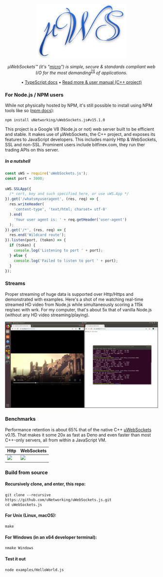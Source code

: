 <div align="center">
<img src="misc/logo.svg" height="180" />

*µWebSockets™ (it's "[micro](https://en.wikipedia.org/wiki/Micro-)") is simple, secure & standards compliant web I/O for the most demanding*<sup>[[1]](https://github.com/uNetworking/uWebSockets/tree/master/benchmarks)</sup> *of applications.*

• [TypeScript docs](https://unetworking.github.io/uWebSockets.js/generated/) • [Read more & user manual (C++ project)](https://github.com/uNetworking/uWebSockets/blob/master/misc/READMORE.md)

</div>


### For Node.js / NPM users
While not physically hosted by NPM, it's still possible to install using NPM tools like so ([npm docs](https://docs.npmjs.com/cli/install)):

```
npm install uNetworking/uWebSockets.js#v15.1.0
```

This project is a Google V8 (Node.js or not) web server built to be efficient and stable. It makes use of µWebSockets, the C++ project, and exposes its features to JavaScript developers. This includes mainly Http & WebSockets, SSL and non-SSL. Prominent users include bitfinex.com, they run ther trading APIs on this server.

##### In a nutshell
```javascript
const uWS = require('uWebSockets.js');
const port = 3000;

uWS.SSLApp({
  /* cert, key and such specified here, or use uWS.App */
}).get('/whatsmyuseragent', (res, req) => {
  res.writeHeader(
    'content-type', 'text/html; charset= utf-8'
  ).end(
    'Your user agent is: ' + req.getHeader('user-agent')
  );
}).get('/*', (res, req) => {
  res.end('Wildcard route');
}).listen(port, (token) => {
  if (token) {
    console.log('Listening to port ' + port);
  } else {
    console.log('Failed to listen to port ' + port);
  }
});
```

### Streams
Proper streaming of huge data is supported over Http/Https and demonstrated with examples. Here's a shot of me watching real-time streamed HD video from Node.js while simultaneously scoring a 115k req/sec with wrk. For my computer, that's about 5x that of vanilla Node.js (without any HD video streaming/playing).

![](misc/streaming.png)

### Benchmarks
Performance retention is about 65% that of the native C++ [µWebSockets](https://github.com/uNetworking/uWebSockets) v0.15. That makes it some 20x as fast as Deno and even faster than most C++-only servers, all from within a JavaScript VM.

Http | WebSockets
--- | ---
![](https://github.com/uNetworking/uWebSockets/blob/master/misc/bigshot_lineup.png) | ![](https://github.com/uNetworking/uWebSockets/blob/master/misc/websocket_lineup.png)

### Build from source
#### Recursively clone, and enter, this repo:
```
git clone --recursive https://github.com/uNetworking/uWebSockets.js.git
cd uWebSockets.js
```
#### For Unix (Linux, macOS):
```
make
```
#### For Windows (in an x64 developer terminal):
```
nmake Windows
```
#### Test it out
```
node examples/HelloWorld.js
```
